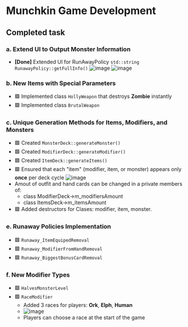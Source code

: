 # Munchkin Game Development

## Completed task

### a. Extend UI to Output Monster Information
- **[Done]** Extended UI for RunAwayPolicy `std::string RunawayPolicy::getFullInfo()`
![image](https://github.com/user-attachments/assets/8e8d159c-1e6a-4e6b-809a-b6ea309f678d)
![image](https://github.com/user-attachments/assets/da418c72-c6de-41d7-8acb-6fbec6f10692)

### b. New Items with Special Parameters
- 🟩 Implemented class `HollyWeapon` that destroys **Zombie** instantly
- 🟩 Implemented class `BrutalWeapon`

### c. Unique Generation Methods for Items, Modifiers, and Monsters
- 🟩 Created `MonsterDeck::generateMonster()`
- 🟩 Created `ModifierDeck::generateModifier()`
- 🟩 Created `ItemDeck::generateItems()`
- 🟩 Ensured that each "item" (modifier, item, or monster) appears only **once** per deck cycle
  ![image](https://github.com/user-attachments/assets/f85221a0-efc6-4bfe-a472-404c77cf0b28)
- Amout of outfit and hand cards can be changed in a private members of: 
    * class ModifierDeck->m_modifiersAmount
    * class ItemsDeck->m_itemsAmount
- 🟩 Added destructors for Clases: modifier, item, monster.
  
### e. Runaway Policies Implementation
- 🟩 `Runaway_ItemEquipedRemoval`
- 🟩 `Runaway_ModifierFromHandRemoval`
- 🟩 `Runaway_BiggestBonusCardRemoval`

### f. New Modifier Types
- 🟩 `HalvesMonsterLevel`
- 🟩 `RaceModifier`
  - Added 3 races for players: **Ork**, **Elph**, **Human**
  - ![image](https://github.com/user-attachments/assets/a174afa4-c501-437d-b9b1-2cb2260b1693)
  - Players can choose a race at the start of the game


